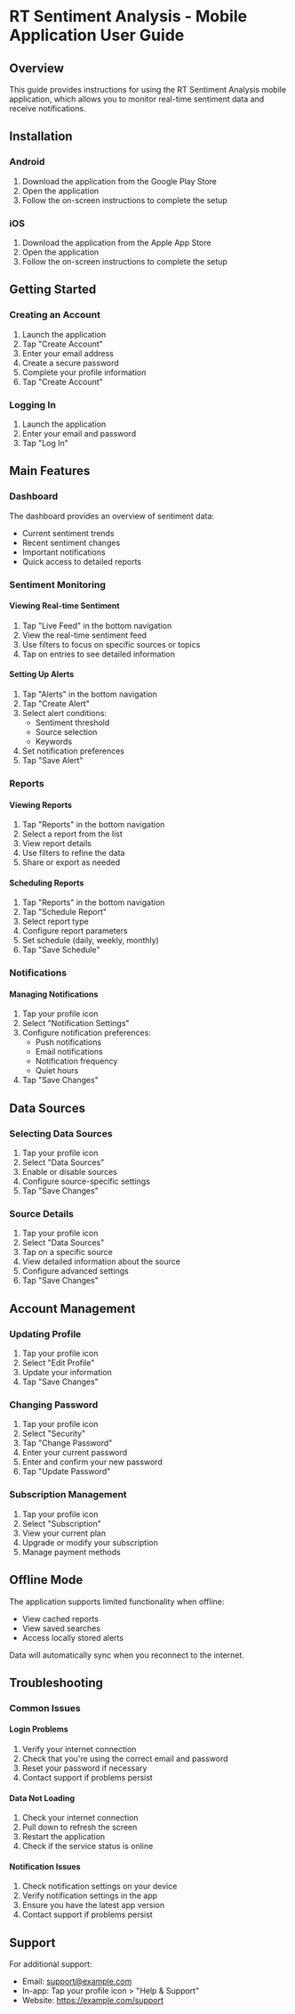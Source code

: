 # RT Sentiment Analysis - Mobile Application User Guide

## Overview

This guide provides instructions for using the RT Sentiment Analysis mobile application, which allows you to monitor real-time sentiment data and receive notifications.

## Installation

### Android

1. Download the application from the Google Play Store
2. Open the application
3. Follow the on-screen instructions to complete the setup

### iOS

1. Download the application from the Apple App Store
2. Open the application
3. Follow the on-screen instructions to complete the setup

## Getting Started

### Creating an Account

1. Launch the application
2. Tap "Create Account"
3. Enter your email address
4. Create a secure password
5. Complete your profile information
6. Tap "Create Account"

### Logging In

1. Launch the application
2. Enter your email and password
3. Tap "Log In"

## Main Features

### Dashboard

The dashboard provides an overview of sentiment data:

- Current sentiment trends
- Recent sentiment changes
- Important notifications
- Quick access to detailed reports

### Sentiment Monitoring

#### Viewing Real-time Sentiment

1. Tap "Live Feed" in the bottom navigation
2. View the real-time sentiment feed
3. Use filters to focus on specific sources or topics
4. Tap on entries to see detailed information

#### Setting Up Alerts

1. Tap "Alerts" in the bottom navigation
2. Tap "Create Alert"
3. Select alert conditions:
   - Sentiment threshold
   - Source selection
   - Keywords
4. Set notification preferences
5. Tap "Save Alert"

### Reports

#### Viewing Reports

1. Tap "Reports" in the bottom navigation
2. Select a report from the list
3. View report details
4. Use filters to refine the data
5. Share or export as needed

#### Scheduling Reports

1. Tap "Reports" in the bottom navigation
2. Tap "Schedule Report"
3. Select report type
4. Configure report parameters
5. Set schedule (daily, weekly, monthly)
6. Tap "Save Schedule"

### Notifications

#### Managing Notifications

1. Tap your profile icon
2. Select "Notification Settings"
3. Configure notification preferences:
   - Push notifications
   - Email notifications
   - Notification frequency
   - Quiet hours
4. Tap "Save Changes"

## Data Sources

### Selecting Data Sources

1. Tap your profile icon
2. Select "Data Sources"
3. Enable or disable sources
4. Configure source-specific settings
5. Tap "Save Changes"

### Source Details

1. Tap your profile icon
2. Select "Data Sources"
3. Tap on a specific source
4. View detailed information about the source
5. Configure advanced settings
6. Tap "Save Changes"

## Account Management

### Updating Profile

1. Tap your profile icon
2. Select "Edit Profile"
3. Update your information
4. Tap "Save Changes"

### Changing Password

1. Tap your profile icon
2. Select "Security"
3. Tap "Change Password"
4. Enter your current password
5. Enter and confirm your new password
6. Tap "Update Password"

### Subscription Management

1. Tap your profile icon
2. Select "Subscription"
3. View your current plan
4. Upgrade or modify your subscription
5. Manage payment methods

## Offline Mode

The application supports limited functionality when offline:

- View cached reports
- View saved searches
- Access locally stored alerts

Data will automatically sync when you reconnect to the internet.

## Troubleshooting

### Common Issues

#### Login Problems

1. Verify your internet connection
2. Check that you're using the correct email and password
3. Reset your password if necessary
4. Contact support if problems persist

#### Data Not Loading

1. Check your internet connection
2. Pull down to refresh the screen
3. Restart the application
4. Check if the service status is online

#### Notification Issues

1. Check notification settings on your device
2. Verify notification settings in the app
3. Ensure you have the latest app version
4. Contact support if problems persist

## Support

For additional support:

- Email: support@example.com
- In-app: Tap your profile icon > "Help & Support"
- Website: https://example.com/support